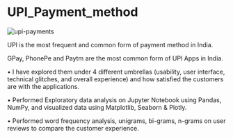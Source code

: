 # UPI_Payment_method
![upi-payments](https://user-images.githubusercontent.com/81023802/154812928-f536d181-cf40-4a51-b562-30666f6f08b7.jpg)

UPI is the most frequent and common form of payment method in India.

GPay, PhonePe and Paytm are the most common form of UPI Apps in India.

•	 I have explored them under 4 different umbrellas (usability, user interface, technical glitches, and overall experience) and how satisfied the customers are with the applications.

•	Performed Exploratory data analysis on Jupyter Notebook using Pandas, NumPy, and visualized data using Matplotlib, Seaborn & Plotly.

•	Performed word frequency analysis, unigrams, bi-grams, n-grams on user reviews to compare the customer experience.
